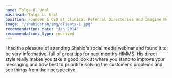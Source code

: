 ```yaml
---
name: Tolga U. Ural
masthead: Tolga U. Ural
position: Founder & CEO at Clinical Referral Directories and Imagine Media Partners
image: "/shahidshah/img/clients-1.jpg"
recommendations_date: "Jan 2014"
recommendations_type: received
---
```


I had the pleasure of attending Shahid’s social media webinar and found it to be very informative, full of great tips for next month’s HIMMS. His direct style really makes you take a good look at where you stand to improve your messaging and how best to prioritize solving the customer’s problems and see things from their perspective.



